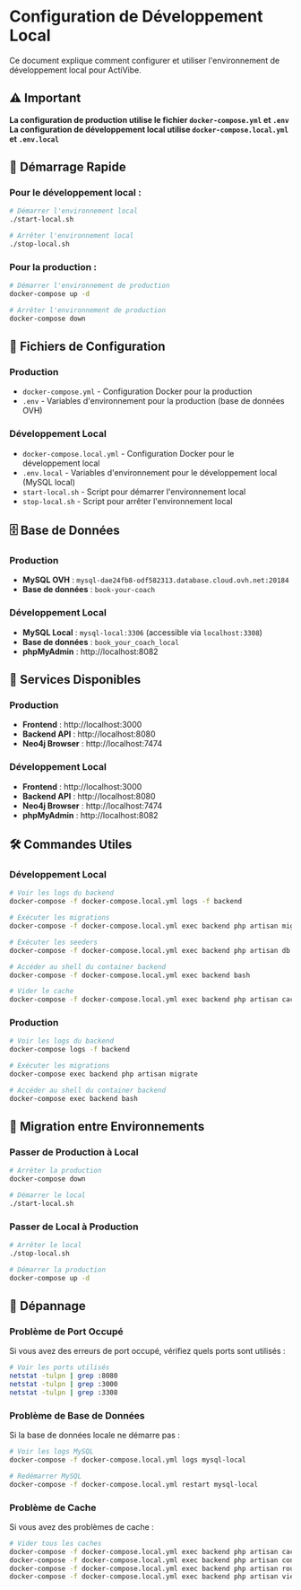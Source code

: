 # Configuration de Développement Local

Ce document explique comment configurer et utiliser l'environnement de développement local pour ActiVibe.

## ⚠️ Important

**La configuration de production utilise le fichier `docker-compose.yml` et `.env`**
**La configuration de développement local utilise `docker-compose.local.yml` et `.env.local`**

## 🚀 Démarrage Rapide

### Pour le développement local :

```bash
# Démarrer l'environnement local
./start-local.sh

# Arrêter l'environnement local
./stop-local.sh
```

### Pour la production :

```bash
# Démarrer l'environnement de production
docker-compose up -d

# Arrêter l'environnement de production
docker-compose down
```

## 📁 Fichiers de Configuration

### Production
- `docker-compose.yml` - Configuration Docker pour la production
- `.env` - Variables d'environnement pour la production (base de données OVH)

### Développement Local
- `docker-compose.local.yml` - Configuration Docker pour le développement local
- `.env.local` - Variables d'environnement pour le développement local (MySQL local)
- `start-local.sh` - Script pour démarrer l'environnement local
- `stop-local.sh` - Script pour arrêter l'environnement local

## 🗄️ Base de Données

### Production
- **MySQL OVH** : `mysql-dae24fb8-odf582313.database.cloud.ovh.net:20184`
- **Base de données** : `book-your-coach`

### Développement Local
- **MySQL Local** : `mysql-local:3306` (accessible via `localhost:3308`)
- **Base de données** : `book_your_coach_local`
- **phpMyAdmin** : http://localhost:8082

## 🔧 Services Disponibles

### Production
- **Frontend** : http://localhost:3000
- **Backend API** : http://localhost:8080
- **Neo4j Browser** : http://localhost:7474

### Développement Local
- **Frontend** : http://localhost:3000
- **Backend API** : http://localhost:8080
- **Neo4j Browser** : http://localhost:7474
- **phpMyAdmin** : http://localhost:8082

## 🛠️ Commandes Utiles

### Développement Local

```bash
# Voir les logs du backend
docker-compose -f docker-compose.local.yml logs -f backend

# Exécuter les migrations
docker-compose -f docker-compose.local.yml exec backend php artisan migrate

# Exécuter les seeders
docker-compose -f docker-compose.local.yml exec backend php artisan db:seed

# Accéder au shell du container backend
docker-compose -f docker-compose.local.yml exec backend bash

# Vider le cache
docker-compose -f docker-compose.local.yml exec backend php artisan cache:clear
```

### Production

```bash
# Voir les logs du backend
docker-compose logs -f backend

# Exécuter les migrations
docker-compose exec backend php artisan migrate

# Accéder au shell du container backend
docker-compose exec backend bash
```

## 🔄 Migration entre Environnements

### Passer de Production à Local

```bash
# Arrêter la production
docker-compose down

# Démarrer le local
./start-local.sh
```

### Passer de Local à Production

```bash
# Arrêter le local
./stop-local.sh

# Démarrer la production
docker-compose up -d
```

## 🐛 Dépannage

### Problème de Port Occupé

Si vous avez des erreurs de port occupé, vérifiez quels ports sont utilisés :

```bash
# Voir les ports utilisés
netstat -tulpn | grep :8080
netstat -tulpn | grep :3000
netstat -tulpn | grep :3308
```

### Problème de Base de Données

Si la base de données locale ne démarre pas :

```bash
# Voir les logs MySQL
docker-compose -f docker-compose.local.yml logs mysql-local

# Redémarrer MySQL
docker-compose -f docker-compose.local.yml restart mysql-local
```

### Problème de Cache

Si vous avez des problèmes de cache :

```bash
# Vider tous les caches
docker-compose -f docker-compose.local.yml exec backend php artisan cache:clear
docker-compose -f docker-compose.local.yml exec backend php artisan config:clear
docker-compose -f docker-compose.local.yml exec backend php artisan route:clear
docker-compose -f docker-compose.local.yml exec backend php artisan view:clear
```
